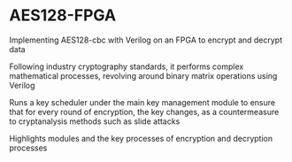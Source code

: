 # AES128-FPGA
Implementing AES128-cbc with Verilog on an FPGA to encrypt and decrypt data

Following industry cryptography standards, it performs complex mathematical processes, revolving around binary matrix operations using Verilog

Runs a key scheduler under the main key management module to ensure that for every round of encryption, the key changes, as a countermeasure to cryptanalysis methods such as slide attacks

Highlights modules and the key processes of encryption and decryption processes
